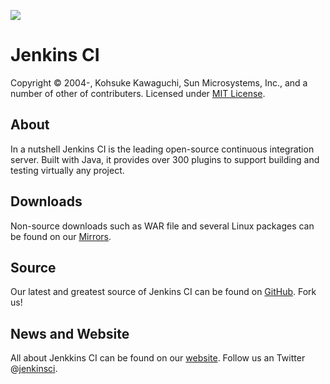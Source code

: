 [![][ButlerImage]][website] 

Jenkins CI
==========
Copyright &copy; 2004-, Kohsuke Kawaguchi, Sun Microsystems, Inc., and a number of other of contributers. Licensed under [MIT License].

About
-----
In a nutshell Jenkins CI is the leading open-source continuous integration server. Built with Java, it provides over 300 plugins to support building and testing virtually any project.

Downloads
---------
Non-source downloads such as WAR file and several Linux packages can be found on our [Mirrors].

Source
------
Our latest and greatest source of Jenkins CI can be found on [GitHub]. Fork us!

News and Website
----------------
All about Jenkkins CI can be found on our [website]. Follow us an Twitter @[jenkinsci].

[ButlerImage]: http://jenkins-ci.org/images/butler.png
[MIT License]: ./LICENSE.txt
[Mirrors]: http://mirrors.jenkins-ci.org
[GitHub]: https://github.com/jenkinsci/jenkins
[website]: http://jenkins-ci.org
[jenkinsci]: http://twitter.com/jenkinsci

